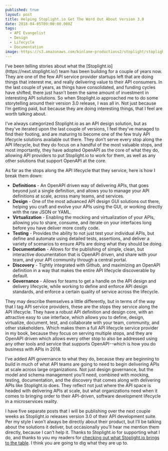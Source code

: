 ```yaml
---
published: true
layout: post
title: Helping Stoplight.io Get The Word Out About Version 3.0
date: 2018-04-05T09:00:00.000Z
tags:
  - API Evangelist
  - Design
  - Lifecycle
  - Documentation
image: https://s3.amazonaws.com/kinlane-productions2/stoplight/stoplight-logo.png
---
```

<p></p>I’ve been telling stories about what the [Stoplight.io](https://next.stoplight.io/) team has been building for a couple of years now. They are one of the few API service provider startups left that are doing things that interest me, and really delivering value to their API consumers. In the last couple of years, as things have consolidated, and funding cycles have shifted, there just hasn’t been the same amount of investment in interesting API solutions. So when Stoplight.io approached me to do some storytelling around their version 3.0 release, I was all in. Not just because I’m getting paid, but because they are doing interesting things, that I feel are worth talking about.

I’ve always categorized Stoplight.io as an API design solution, but as they’ve iterated upon the last couple of versions, I feel they’ve managed to find their footing, and are maturing to become one of the few truly API lifecycle solutions available out there. They don’t serve every stop along the API lifecycle, but they do focus on a handful of the most valuable stops, and most importantly, they have adopted OpenAPI as the core of what they do, allowing API providers to put Stoplight.io to work for them, as well as any other solutions that support OpenAPI at the core.

As far as the stops along the API lifecycle that they service, here is how I break them down:

- **Definitions** - An OpenAPI driven way of delivering APIs, that goes beyond just a single definition, and allows you to manage your API definitions at scale, across many teams, and services.
- **Design** - One of the most advanced API design GUI solutions out there, helping you craft and evolve your APIs using the GUI, or working directly with the raw JSON or YAML.
- **Virtualization** - Enabling the mocking and virtualization of your APIs, allowing you to share, consume, and iterate on your interfaces long before you have deliver more costly code.
- **Testing** - Provides the ability to not just test your individual APIs, but define and automate using detailed tests, assertions, and deliver a variety of scenarios to ensure APIs are doing what they should be doing.
- **Documentation** - Allows for the publishing of simple, clean, but interactive documentation that is OpenAPI driven, and share with your team, and your API community through a central portal.
- **Discovery** - Tightly integrated with Github, and maximizing an OpenAPI definition in a way that makes the entire API lifecycle discoverable by default.
- **Governance** - Allows for teams to get a handle on the API design and delivery lifecycle, while working to define and enforce API design standards, and enforce a certain quality of service across the lifecycle.

They may describe themselves a little differently, but in terms of the way that I tag API service providers, these are the stops they service along the API lifecycle. They have a robust API definition and design core, with an attractive easy to use interface, which allows you to define, design, virtualize, document, test, and collaborate with your team, community, and other stakeholders. Which makes them a full API lifecycle service provider in my book, because they focus on serving multiple stops, and they are OpenAPI driven which allows every other stop to also be addressed using any other tools and service that supports OpenAPI--which is how you do business with APIs in 2018.

I’ve added API governance to what they do, because they are beginning to build in much of what API teams are going to need to begin delivering APIs at scale across large organizations. Not just design governance, but the model and schema management you’ll need, combined with mocking, testing, documentation, and the discovery that comes along with delivering APIs like Stoplight.io does. They reflect not just where the API space is headed with delivering APIs at scale, but what organizations need when it comes to bringing order to their API-driven, software development lifecycle in a microservices reality.

I have five separate posts that I will be publishing over the next couple weeks as Stoplight.io releases version 3.0 of their API development suite. Per my style I won’t always be directly about their product, but I’ll be talking about the solutions it deliver, but occasionally you’ll hear me mention them directly, because I can’t help it. Thanks to Stoplight.io for supporting what I do, and thanks to you my readers for [checking out what Stoplight.io brings to the table](https://next.stoplight.io/). I think you are going to dig what they are up to.
